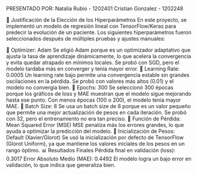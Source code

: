 PRESENTADO POR: 
Natalia Rubio - 1202401
Cristian Gonzalez - 1202248

📌 Justificación de la Elección de los Hiperparámetros
En este proyecto, se implementó un modelo de regresión lineal con TensorFlow/Keras para predecir la evolución de un paciente. Los siguientes hiperparámetros fueron seleccionados después de múltiples pruebas y ajustes manuales:

🔹 Optimizer: Adam
Se eligió Adam porque es un optimizador adaptativo que ajusta la tasa de aprendizaje dinámicamente, lo que acelera la convergencia y evita quedar atrapado en mínimos locales.
Se probó con SGD, pero el modelo tardaba más en converger y tenía mayor error.
🔹 Learning Rate: 0.0005
Un learning rate bajo permite una convergencia estable sin grandes oscilaciones en la pérdida.
Se probó con valores más altos (0.01) y el modelo no convergía bien.
🔹 Epochs: 300
Se seleccionó 300 épocas porque los gráficos de loss y MAE muestran que el modelo sigue mejorando hasta ese punto.
Con menos épocas (100 o 200), el modelo tenía mayor MAE.
🔹 Batch Size: 8
Se usa un batch size de 8 porque es un valor pequeño que permite una mejor actualización de pesos en cada iteración.
Se probó con 32, pero el entrenamiento no era tan preciso.
🔹 Función de Pérdida: Mean Squared Error (MSE)
MSE penaliza más los errores grandes, lo que ayuda a optimizar la predicción del modelo.
🔹 Inicialización de Pesos: Default (Xavier/Glorot)
Se usó la inicialización por defecto de TensorFlow (Glorot Uniform), ya que mantiene los valores iniciales de los pesos en un rango óptimo.
📊 Resultados Finales
Pérdida final en validación (loss): 0.3017
Error Absoluto Medio (MAE): 0.4492
El modelo logra un bajo error en validación, lo que indica que generaliza bien.
